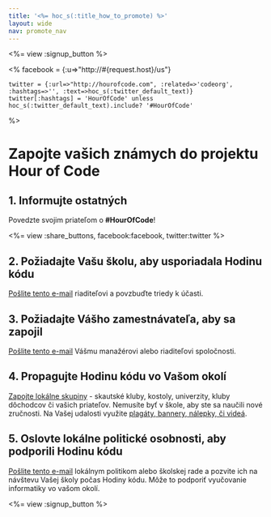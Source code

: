 ```yaml
---
title: '<%= hoc_s(:title_how_to_promote) %>'
layout: wide
nav: promote_nav
---
```

<%= view :signup_button %>

<%
    facebook = {:u=>"http://#{request.host}/us"}

    twitter = {:url=>"http://hourofcode.com", :related=>'codeorg', :hashtags=>'', :text=>hoc_s(:twitter_default_text)}
    twitter[:hashtags] = 'HourOfCode' unless hoc_s(:twitter_default_text).include? '#HourOfCode'
%>

# Zapojte vašich známych do projektu Hour of Code

## 1. Informujte ostatných

Povedzte svojim priateľom o **#HourOfCode**!

<%= view :share_buttons, facebook:facebook, twitter:twitter %>

## 2. Požiadajte Vašu školu, aby usporiadala Hodinu kódu

[Pošlite tento e-mail](<%= resolve_url('/promote/resources#sample-emails') %>) riaditeľovi a povzbuďte triedy k účasti.

## 3. Požiadajte Vášho zamestnávateľa, aby sa zapojil

[Pošlite tento e-mail](<%= resolve_url('/promote/resources#sample-emails') %>) Vášmu manažérovi alebo riaditeľovi spoločnosti.

## 4. Propagujte Hodinu kódu vo Vašom okolí

[Zapojte lokálne skupiny](<%= resolve_url('/promote/resources#sample-emails') %>) - skautské kluby, kostoly, univerzity, kluby dôchodcov či vašich priateľov. Nemusíte byť v škole, aby ste sa naučili nové zručnosti. Na Vašej udalosti využite [plagáty, bannery, nálepky, či videá](<%= resolve_url('/promote/resources') %>).

## 5. Oslovte lokálne politické osobnosti, aby podporili Hodinu kódu

[Pošlite tento e-mail](<%= resolve_url('/promote/resources#sample-emails') %>) lokálnym politikom alebo školskej rade a pozvite ich na návštevu Vašej školy počas Hodiny kódu. Môže to podporiť vyučovanie informatiky vo vašom okolí.

<%= view :signup_button %>
